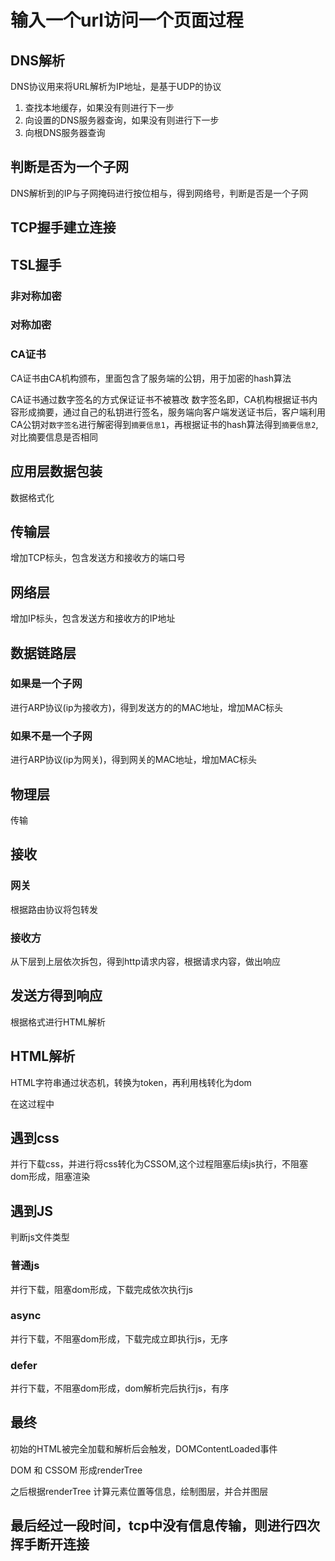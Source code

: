 # 输入一个url访问一个页面过程

## DNS解析

DNS协议用来将URL解析为IP地址，是基于UDP的协议 

1. 查找本地缓存，如果没有则进行下一步
2. 向设置的DNS服务器查询，如果没有则进行下一步
3. 向根DNS服务器查询

## 判断是否为一个子网

DNS解析到的IP与子网掩码进行按位相与，得到网络号，判断是否是一个子网

## TCP握手建立连接

## TSL握手

### 非对称加密

### 对称加密

### CA证书

CA证书由CA机构颁布，里面包含了服务端的公钥，用于加密的hash算法

CA证书通过数字签名的方式保证证书不被篡改
数字签名即，CA机构根据证书内容形成摘要，通过自己的私钥进行签名，服务端向客户端发送证书后，客户端利用CA公钥对`数字签名`进行解密得到`摘要信息1`，再根据证书的hash算法得到`摘要信息2`,对比摘要信息是否相同

## 应用层数据包装

数据格式化

## 传输层

增加TCP标头，包含发送方和接收方的端口号

## 网络层

增加IP标头，包含发送方和接收方的IP地址

## 数据链路层

### 如果是一个子网

进行ARP协议(ip为接收方)，得到发送方的的MAC地址，增加MAC标头

### 如果不是一个子网

进行ARP协议(ip为网关)，得到网关的MAC地址，增加MAC标头

## 物理层

传输

## 接收

### 网关

根据路由协议将包转发

### 接收方

从下层到上层依次拆包，得到http请求内容，根据请求内容，做出响应

## 发送方得到响应

根据格式进行HTML解析

## HTML解析

HTML字符串通过状态机，转换为token，再利用栈转化为dom

在这过程中

## 遇到css

并行下载css，并进行将css转化为CSSOM,这个过程阻塞后续js执行，不阻塞dom形成，阻塞渲染

## 遇到JS

判断js文件类型

### 普通js

并行下载，阻塞dom形成，下载完成依次执行js

### async

并行下载，不阻塞dom形成，下载完成立即执行js，无序

### defer

并行下载，不阻塞dom形成，dom解析完后执行js，有序

## 最终

初始的HTML被完全加载和解析后会触发，DOMContentLoaded事件

DOM 和 CSSOM 形成renderTree

之后根据renderTree 计算元素位置等信息，绘制图层，并合并图层

## 最后经过一段时间，tcp中没有信息传输，则进行四次挥手断开连接